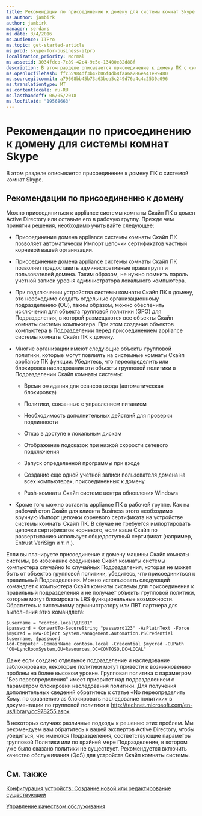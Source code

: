 ```yaml
---
title: Рекомендации по присоединению к домену для системы комнат Skype
ms.author: jambirk
author: jambirk
manager: serdars
ms.date: 3/4/2016
ms.audience: ITPro
ms.topic: get-started-article
ms.prod: skype-for-business-itpro
localization_priority: Normal
ms.assetid: 3034fdcb-7c89-42c4-9c5e-13400e82d88f
description: В этом разделе описывается присоединение к домену ПК с системой комнат Skype.
ms.openlocfilehash: ffc55984df3b42b06f4db8faa6a286ea41e99480
ms.sourcegitcommit: a79668bb45b73a63bea5c249d76a4c4c2530a096
ms.translationtype: MT
ms.contentlocale: ru-RU
ms.lasthandoff: 06/05/2018
ms.locfileid: "19568663"
---
```

# <a name="skype-room-system-domain-joining-considerations"></a>Рекомендации по присоединению к домену для системы комнат Skype
 
В этом разделе описывается присоединение к домену ПК с системой комнат Skype.
  
## <a name="domain-joining-considerations"></a>Рекомендации по присоединению к домену

Можно присоединиться к appliance системы комнаты Скайп ПК в домен Active Directory или оставьте его в рабочую группу. Прежде чем принятии решения, необходимо учитывайте следующее:
  
- Присоединение домена appliance системы комнаты Скайп ПК позволяет автоматически Импорт цепочки сертификатов частный корневой вашей организации.
    
- Присоединение домена appliance системы комнаты Скайп ПК позволяет предоставить административные права групп и пользователей домена. Таким образом, не нужно помнить пароль учетной записи уровня администратора локального компьютера.
    
- При подключении устройства системы комнаты Скайп ПК к домену, это необходимо создать отдельные организационному подразделению (OU), таким образом, можно обеспечить исключения для объекта групповой политики (GPO) для Подразделения, в которой размещаются все объекты Скайп комнаты системы компьютера. При этом создание объектов компьютера в Подразделении перед присоединением appliance системы комнаты Скайп ПК к домену.
    
- Многие организации имеют следующие объекты групповой политики, которые могут повлиять на системные комнаты Скайп appliance ПК функции. Убедитесь, что переопределить или блокировка наследования эти объекты групповой политики в Подразделении Скайп комнаты системы: 
    
  - Время ожидания для сеансов входа (автоматическая блокировка)
    
  - Политики, связанные с управлением питанием
    
  - Необходимость дополнительных действий для проверки подлинности
    
  - Отказ в доступе к локальным дискам
    
  - Отображение подсказок при низкой скорости сетевого подключения
    
  - Запуск определенной программы при входе
    
  - Создание еще одной учетной записи пользователя домена на всех компьютерах, присоединенных к домену
    
  - Push-комнаты Скайп системе центра обновления Windows
    
- Кроме того можно оставить appliance ПК в рабочей группе. Как на рабочий стол Скайп для клиента Business этого необходимо вручную Импорт цепочки корневого сертификата на устройстве системы комнаты Скайп ПК. В случае не требуется импортировать цепочки сертификатов корневого, если ваше Скайп по развертыванию использует общедоступный сертификат (например, Entrust VeriSign и т. п.). 
    
Если вы планируете присоединение к домену машины Скайп комнаты системы, во избежание соединение Скайп комнаты системы компьютера случайно to случайных Подразделения, которая не может быть от объектов групповой политики, убедитесь, что присоединиться к правильный Подразделения. Можно использовать следующий командлет с компьютера Скайп комнаты системы для присоединения к правильный подразделения и не получает объекты групповой политики, которые могут блокировать LRS функциональные возможности. Обратитесь к системному администратору или ПВТ партнера для выполнения этих командлета:
  
```
$username = "contso.local\LRS01"
$password = ConvertTo-SecureString "password123" -AsPlainText -Force
$myCred = New-Object System.Management.Automation.PSCredential $username, $password
Add-Computer -DomainName contoso.local -Credential $mycred -OUPath "OU=LyncRoomSystem,OU=Resources,DC=CONTOSO,DC=LOCAL"
```

Даже если создано отдельное подразделение и наследование заблокировано, некоторые политики могут привести к возникновению проблем на более высоком уровне. Групповая политика с параметром "Без переопределения" имеет приоритет над подразделением с параметром блокировки наследования политики. Для получения дополнительных сведений обратитесь к статье «No переопределить Кому. по сравнению as блокировать наследование политики» в документации по групповой политики в http://technet.microsoft.com/en-us/library/cc978255.aspx.
  
В некоторых случаях различные подходы к решению этих проблем. Мы рекомендуем вам обратитесь к вашей экспертов Active Directory, чтобы убедиться, что имеются Подразделения, соответствующие параметры групповой Политики или по крайней мере Подразделение, в котором уже было сказано политики не существует. Рекомендуется включить качество обслуживания (QoS) для устройств Скайп комнаты системы.

## <a name="see-also"></a>См. также
  
[Конфигурация устройств: Создание новой или редактирование существующей](../../help-topics/help-lscp/device-configuration-create-new-or-edit-existing.md)

[Управление качеством обслуживания](../../plan-your-deployment/network-requirements/network-requirements.md#managing-quality-of-service)
